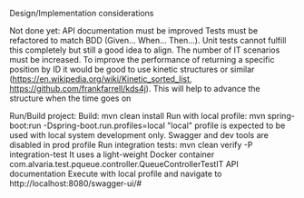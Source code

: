 Design/Implementation considerations


Not done yet:
API documentation must be improved
Tests must be refactored to match BDD (Given... When... Then...). Unit tests cannot fulfill this completely but still a good idea to align. The number of IT scenarios must be increased.
To improve the performance of returning a specific position by ID it would be good to use kinetic structures or similar (https://en.wikipedia.org/wiki/Kinetic_sorted_list, https://github.com/frankfarrell/kds4j). This will help to advance the structure when the time goes on


Run/Build project:
Build: mvn clean install
Run with local profile: mvn spring-boot:run -Dspring-boot.run.profiles=local
"local" profile is expected to be used with local system development only. Swagger and dev tools are disabled in prod profile
Run integration tests: mvn clean verify -P integration-test
It uses a light-weight Docker container com.alvaria.test.pqueue.controller.QueueControllerTestIT
API documentation
Execute with local profile and navigate to http://localhost:8080/swagger-ui/#